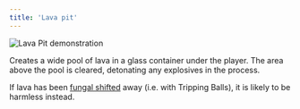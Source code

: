 ```yaml
---
title: 'Lava pit'
---
```


![Lava Pit demonstration](/images/twitch-integation/lavapit.gif)

Creates a wide pool of lava in a glass container under the player. The area above the pool is cleared, detonating any explosives in the process.

If lava has been [fungal shifted](https://noita.wiki.gg/wiki/Fungal_Reality_Shift) away (i.e. with Tripping Balls), it is likely to be harmless instead.
